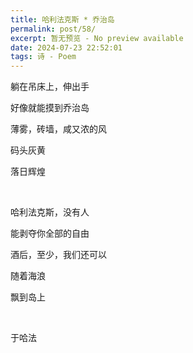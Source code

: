 ```yaml
---
title: 哈利法克斯 * 乔治岛
permalink: post/58/
excerpt: 暂无预览 - No preview available
date: 2024-07-23 22:52:01
tags: 诗 - Poem
---
```


躺在吊床上，伸出手

好像就能摸到乔治岛

薄雾，砖墙，咸又浓的风

码头灰黄

落日辉煌

<br>

哈利法克斯，没有人

能剥夺你全部的自由

酒后，至少，我们还可以

随着海浪

飘到岛上

<br>

于哈法